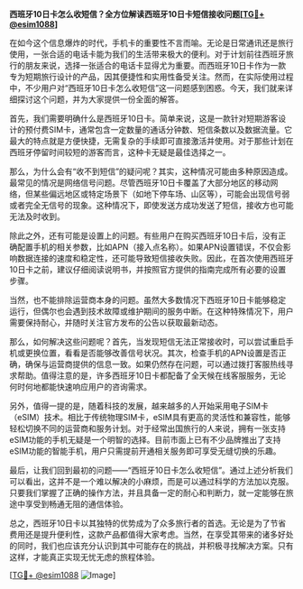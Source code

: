 **西班牙10日卡怎么收短信？全方位解读西班牙10日卡短信接收问题[[TG💪+ @esim1088](https://t.me/s/esim1088)]**

在如今这个信息爆炸的时代，手机卡的重要性不言而喻。无论是日常通讯还是旅行使用，一张合适的电话卡能为我们的生活带来极大的便利。对于计划前往西班牙旅行的朋友来说，选择一张适合的电话卡显得尤为重要。而西班牙10日卡作为一款专为短期旅行设计的产品，因其便捷性和实用性备受关注。然而，在实际使用过程中，不少用户对“西班牙10日卡怎么收短信”这一问题感到困惑。今天，我们就来详细探讨这个问题，并为大家提供一份全面的解答。

首先，我们需要明确什么是西班牙10日卡。简单来说，这是一款针对短期游客设计的预付费SIM卡，通常包含一定数量的通话分钟数、短信条数以及数据流量。它最大的特点就是方便快捷，无需复杂的手续即可直接激活并使用。对于那些计划在西班牙停留时间较短的游客而言，这种卡无疑是最佳选择之一。

那么，为什么会有“收不到短信”的疑问呢？其实，这种情况可能由多种原因造成。最常见的情况是网络信号问题。尽管西班牙10日卡覆盖了大部分地区的移动网络，但某些偏远地区或特定场景下（如地下停车场、山区等），可能会出现信号弱或者完全无信号的现象。这种情况下，即使发送方成功发送了短信，接收方也可能无法及时收到。

除此之外，还有可能是设置上的问题。有些用户在购买西班牙10日卡后，没有正确配置手机的相关参数，比如APN（接入点名称）。如果APN设置错误，不仅会影响数据连接的速度和稳定性，还可能导致短信接收失败。因此，在首次使用西班牙10日卡之前，建议仔细阅读说明书，并按照官方提供的指南完成所有必要的设置步骤。

当然，也不能排除运营商本身的问题。虽然大多数情况下西班牙10日卡能够稳定运行，但偶尔也会遇到技术故障或维护期间的服务中断。在这种特殊情况下，用户需要保持耐心，并随时关注官方发布的公告以获取最新动态。

那么，如何解决这些问题呢？首先，当发现短信无法正常接收时，可以尝试重启手机或更换位置，看看是否能够改善信号状况。其次，检查手机的APN设置是否正确，确保与运营商提供的信息一致。如果仍然存在问题，可以通过拨打客服热线寻求帮助。值得注意的是，许多西班牙10日卡都配备了全天候在线客服服务，无论何时何地都能快速响应用户的咨询需求。

另外，值得一提的是，随着科技的发展，越来越多的人开始采用电子SIM卡（eSIM）技术。相比于传统物理SIM卡，eSIM具有更高的灵活性和兼容性，能够轻松切换不同的运营商和服务计划。对于经常出国旅行的人来说，拥有一张支持eSIM功能的手机无疑是一个明智的选择。目前市面上已有不少品牌推出了支持eSIM功能的智能手机，用户只需提前开通相关服务即可享受无缝切换的乐趣。

最后，让我们回到最初的问题——“西班牙10日卡怎么收短信”。通过上述分析我们可以看出，这并不是一个难以解决的小麻烦，而是可以通过科学的方法加以克服。只要我们掌握了正确的操作方法，并且具备一定的耐心和判断力，就一定能够在旅途中享受到畅通无阻的通信体验。

总之，西班牙10日卡以其独特的优势成为了众多旅行者的首选。无论是为了节省费用还是提升便利性，这款产品都值得大家考虑。当然，在享受其带来的诸多好处的同时，我们也应该充分认识到其中可能存在的挑战，并积极寻找解决方案。只有这样，才能真正实现无忧无虑的旅程体验。

[[TG💪+ @esim1088](https://t.me/s/esim1088) ![Image](https://i.postimg.cc/4NQfJmqS/Snipaste-2025-05-13-00-14-12.png)]